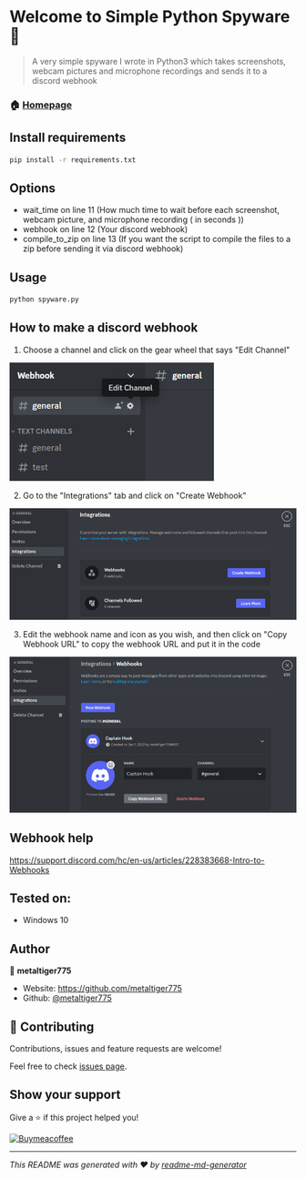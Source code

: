 # Welcome to Simple Python Spyware 👋

> A very simple spyware I wrote in Python3 which takes screenshots, webcam pictures and microphone recordings and sends it to a discord webhook

### 🏠 [Homepage](https://github.com/metaltiger775/Simple-Python-Spyware)

## Install requirements

```sh
pip install -r requirements.txt
```
## Options
- wait_time on line 11 (How much time to wait before each screenshot, webcam picture, and microphone recording ( in seconds ))
- webhook on line 12 (Your discord webhook)
- compile_to_zip on line 13 (If you want the script to compile the files to a zip before sending it via discord webhook) 

## Usage

```sh
python spyware.py
```
## How to make a discord webhook
1. Choose a channel and click on the gear wheel that says "Edit Channel"

![image4](https://github.com/metaltiger775/Discord-Webhook-Trojan/blob/main/21.PNG)

2. Go to the "Integrations" tab and click on "Create Webhook"

![image5](https://github.com/metaltiger775/Discord-Webhook-Trojan/blob/main/22.PNG)

3. Edit the webhook name and icon as you wish, and then click on "Copy Webhook URL" to copy the webhook URL and put it in the code

![image6](https://github.com/metaltiger775/Discord-Webhook-Trojan/blob/main/23.PNG)

## Webhook help
https://support.discord.com/hc/en-us/articles/228383668-Intro-to-Webhooks

## Tested on:
- Windows 10

## Author

👤 **metaltiger775**

* Website: https://github.com/metaltiger775
* Github: [@metaltiger775](https://github.com/metaltiger775)

## 🤝 Contributing

Contributions, issues and feature requests are welcome!

Feel free to check [issues page](https://github.com/metaltiger775/Simple-Python-Spyware/issues). 

## Show your support

Give a ⭐️ if this project helped you!

[![Buymeacoffee](https://www.paypalobjects.com/en_US/i/btn/btn_donateCC_LG.gif)](https://www.buymeacoffee.com/metaltiger775)

***
_This README was generated with ❤️ by [readme-md-generator](https://github.com/kefranabg/readme-md-generator)_
